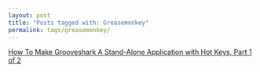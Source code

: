 ```yaml
---
layout: post
title: "Posts tagged with: Greasemonkey"
permalink: tags/greasemonkey/
---
```

[How To Make Grooveshark A Stand-Alone Application with Hot Keys, Part 1 of 2](/2011/08/how-to-make-grooveshark-stand-alone)
